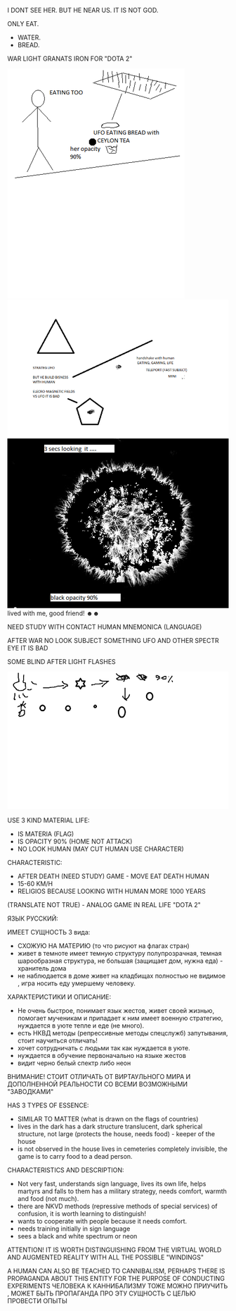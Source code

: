 I DONT SEE HER. BUT HE NEAR US. IT IS NOT GOD. 

ONLY EAT.
- WATER.
- BREAD.

WAR LIGHT GRANATS IRON FOR "DOTA 2"

![UFO1](https://github.com/selecitevww/UFO-NEAR-HUMAN/blob/main/UFO.png)
![UFO2](https://github.com/selecitevww/UFO-NEAR-HUMAN/blob/main/123456.png)
![UFO3](https://github.com/selecitevww/UFO-NEAR-HUMAN/blob/main/6546546.png)
lived with me, good friend! ☻☻

NEED STUDY WITH CONTACT HUMAN
  MNEMONICA (LANGUAGE)

AFTER WAR
NO LOOK SUBJECT SOMETHING UFO AND OTHER SPECTR EYE
IT IS BAD 

SOME BLIND AFTER LIGHT FLASHES

![UFO3](https://github.com/selecitevww/UFO-NEAR-HUMAN/blob/main/123213123123123.png)

USE 3 KIND MATERIAL LIFE:
  - IS MATERIA (FLAG)
  - IS OPACITY 90% (HOME NOT ATTACK)
  - NO LOOK HUMAN (MAY CUT HUMAN USE CHARACTER)

CHARACTERISTIC:
  - AFTER DEATH (NEED STUDY) GAME - MOVE EAT DEATH HUMAN
  - 15-60 KM/H
  - RELIGIOS BECAUSE LOOKING WITH HUMAN MORE 1000 YEARS

(TRANSLATE NOT TRUE) - ANALOG GAME IN REAL LIFE "DOTA 2"

ЯЗЫК РУССКИЙ:

ИМЕЕТ СУЩНОСТЬ 3 вида:
  - СХОЖУЮ НА МАТЕРИЮ (то что рисуют на флагах стран)
  - живет в темноте имеет темную структуру полупрозрачная, темная шарообразная структура, не большая (защищает дом, нужна еда) - хранитель дома
  - не наблюдается в доме живет на кладбищах полностью не видимое , игра носить еду умершему человеку.

ХАРАКТЕРИСТИКИ И ОПИСАНИЕ:
  - Не очень быстрое, понимает язык жестов, живет своей жизнью, помогает мученикам и припадает к ним имеет военную стратегию, нуждается в уюте тепле и еде (не много).
  - есть НКВД методы (репрессивные методы спецслужб) запутывания, стоит научиться отличать!
  - хочет сотрудничать с людьми так как нуждается в уюте.
  - нуждается в обучение первоначально на языке жестов
  - видит черно белый спектр либо неон

ВНИМАНИЕ! СТОИТ ОТЛИЧАТЬ ОТ ВИРТАУЛЬНОГО МИРА И ДОПОЛНЕННОЙ РЕАЛЬНОСТИ СО ВСЕМИ ВОЗМОЖНЫМИ "ЗАВОДКАМИ"

HAS 3 TYPES OF ESSENCE:
- SIMILAR TO MATTER (what is drawn on the flags of countries)
- lives in the dark has a dark structure translucent, dark spherical structure, not large (protects the house, needs food) - keeper of the house
- is not observed in the house lives in cemeteries completely invisible, the game is to carry food to a dead person.

CHARACTERISTICS AND DESCRIPTION:
- Not very fast, understands sign language, lives its own life, helps martyrs and falls to them has a military strategy, needs comfort, warmth and food (not much).
- there are NKVD methods (repressive methods of special services) of confusion, it is worth learning to distinguish!
- wants to cooperate with people because it needs comfort.
- needs training initially in sign language
- sees a black and white spectrum or neon

ATTENTION! IT IS WORTH DISTINGUISHING FROM THE VIRTUAL WORLD AND AUGMENTED REALITY WITH ALL THE POSSIBLE "WINDINGS"

A HUMAN CAN ALSO BE TEACHED TO CANNIBALISM, PERHAPS THERE IS PROPAGANDA ABOUT THIS ENTITY FOR THE PURPOSE OF CONDUCTING EXPERIMENTS
ЧЕЛОВЕКА К КАННИБАЛИЗМУ ТОЖЕ МОЖНО ПРИУЧИТЬ , МОЖЕТ БЫТЬ ПРОПАГАНДА ПРО ЭТУ СУЩНОСТЬ С ЦЕЛЬЮ ПРОВЕСТИ ОПЫТЫ

